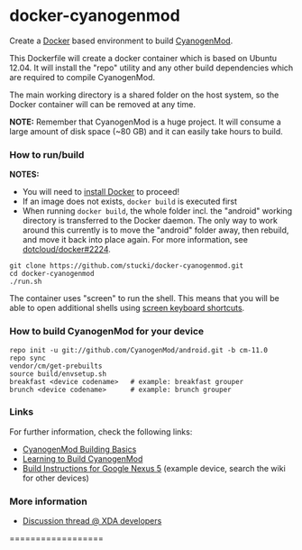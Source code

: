 docker-cyanogenmod
==================

Create a [Docker] based environment to build [CyanogenMod].

This Dockerfile will create a docker container which is based on Ubuntu 12.04.
It will install the "repo" utility and any other build dependencies which are required to compile CyanogenMod.

The main working directory is a shared folder on the host system, so the Docker container will can be removed at any time.

**NOTE:** Remember that CyanogenMod is a huge project. It will consume a large amount of disk space (~80 GB) and it can easily take hours to build.

### How to run/build

**NOTES:**
* You will need to [install Docker][Docker_Installation] to proceed!
* If an image does not exists, ```docker build``` is executed first
* When running ```docker build```, the whole folder incl. the "android" working directory is transferred to the Docker daemon. The only way to work around this currently is to move the "android" folder away, then rebuild, and move it back into place again.
For more information, see [dotcloud/docker#2224].

```
git clone https://github.com/stucki/docker-cyanogenmod.git
cd docker-cyanogenmod
./run.sh
```

The container uses "screen" to run the shell. This means that you will be able to open additional shells using [screen keyboard shortcuts][Screen_Shortcuts].

### How to build CyanogenMod for your device

```
repo init -u git://github.com/CyanogenMod/android.git -b cm-11.0
repo sync
vendor/cm/get-prebuilts
source build/envsetup.sh
breakfast <device codename>   # example: breakfast grouper
brunch <device codename>      # example: brunch grouper
```

### Links

For further information, check the following links:

* [CyanogenMod Building Basics][Cyanogenmod_Building_Basics]
* [Learning to Build CyanogenMod][Learning_to_Build_CM]
* [Build Instructions for Google Nexus 5][CyanogenMod_Build_Nexus5] (example device, search the wiki for other devices)

### More information

* [Discussion thread @ XDA developers]

==================

[Docker]:                      https://www.docker.io/
[CyanogenMod]:                 http://www.cyanogenmod.org/
[Docker_Installation]:         https://www.docker.io/gettingstarted/
[Screen_Shortcuts]:            http://www.pixelbeat.org/lkdb/screen.html
[CyanogenMod_Building_Basics]: http://wiki.cyanogenmod.org/w/Doc:_Building_Basics
[Learning_to_Build_CM]:        http://wiki.cyanogenmod.org/w/Development#Learning_To_Build_CM
[CyanogenMod_Build_Nexus5]:    http://wiki.cyanogenmod.org/w/Build_for_hammerhead
[Discussion thread @ XDA developers]: http://forum.xda-developers.com/showthread.php?t=2650345
[dotcloud/docker#2224]:        https://github.com/dotcloud/docker/issues/2224
